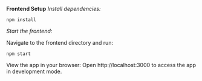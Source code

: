 **Frontend Setup**
*Install dependencies:*

`npm install`

*Start the frontend:*

Navigate to the frontend directory and run:

`npm start`

View the app in your browser:
Open http://localhost:3000 to access the app in development mode.